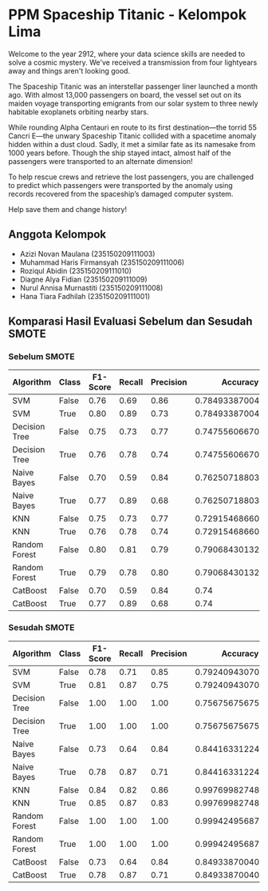 # PPM Spaceship Titanic - Kelompok Lima

Welcome to the year 2912, where your data science skills are needed to solve a cosmic mystery. We've received a transmission from four lightyears away and things aren't looking good.

The Spaceship Titanic was an interstellar passenger liner launched a month ago. With almost 13,000 passengers on board, the vessel set out on its maiden voyage transporting emigrants from our solar system to three newly habitable exoplanets orbiting nearby stars.

While rounding Alpha Centauri en route to its first destination—the torrid 55 Cancri E—the unwary Spaceship Titanic collided with a spacetime anomaly hidden within a dust cloud. Sadly, it met a similar fate as its namesake from 1000 years before. Though the ship stayed intact, almost half of the passengers were transported to an alternate dimension!

To help rescue crews and retrieve the lost passengers, you are challenged to predict which passengers were transported by the anomaly using records recovered from the spaceship’s damaged computer system.

Help save them and change history!

## Anggota Kelompok

- Azizi Novan Maulana (235150209111003)
- Muhammad Haris Firmansyah (235150209111006)
- Roziqul Abidin (235150209111010)
- Diagne Alya Fidian (235150209111009)
- Nurul Annisa Murnastiti (235150209111008)
- Hana Tiara Fadhilah (235150209111001)

## Komparasi Hasil Evaluasi Sebelum dan Sesudah SMOTE

### Sebelum SMOTE
| Algorithm      | Class | F1-Score | Recall | Precision | Accuracy          |
|----------------|-------|----------|--------|-----------|-------------------|
| SVM            | False | 0.76     | 0.69   | 0.86      | 0.7849338700402531|
| SVM            | True  | 0.80     | 0.89   | 0.73      | 0.7849338700402531|
| Decision Tree  | False | 0.75     | 0.73   | 0.77      | 0.7475560667050029|
| Decision Tree  | True  | 0.76     | 0.78   | 0.74      | 0.7475560667050029|
| Naive Bayes    | False | 0.70     | 0.59   | 0.84      | 0.7625071880391029|
| Naive Bayes    | True  | 0.77     | 0.89   | 0.68      | 0.7625071880391029|
| KNN            | False | 0.75     | 0.73   | 0.77      | 0.7291546866014951|
| KNN            | True  | 0.76     | 0.78   | 0.74      | 0.7291546866014951|
| Random Forest  | False | 0.80     | 0.81   | 0.79      | 0.7906843013225991|
| Random Forest  | True  | 0.79     | 0.78   | 0.80      | 0.7906843013225991|
| CatBoost       | False | 0.70     | 0.59   | 0.84      | 0.74              |
| CatBoost       | True  | 0.77     | 0.89   | 0.68      | 0.74              |


### Sesudah SMOTE
| Algorithm      | Class | F1-Score | Recall | Precision | Accuracy          |
|----------------|-------|----------|--------|-----------|-------------------|
| SVM            | False | 0.78     | 0.71   | 0.85      | 0.7924094307073031|
| SVM            | True  | 0.81     | 0.87   | 0.75      | 0.7924094307073031|
| Decision Tree  | False | 1.00     | 1.00   | 1.00      | 0.7567567567567568|
| Decision Tree  | True  | 1.00     | 1.00   | 1.00      | 0.7567567567567568|
| Naive Bayes    | False | 0.73     | 0.64   | 0.84      | 0.8441633122484187|
| Naive Bayes    | True  | 0.78     | 0.87   | 0.71      | 0.8441633122484187|
| KNN            | False | 0.84     | 0.82   | 0.86      | 0.9976998274870615|
| KNN            | True  | 0.85     | 0.87   | 0.83      | 0.9976998274870615|
| Random Forest  | False | 1.00     | 1.00   | 1.00      | 0.9994249568717654|
| Random Forest  | True  | 1.00     | 1.00   | 1.00      | 0.9994249568717654|
| CatBoost       | False | 0.73     | 0.64   | 0.84      | 0.8493387004025302|
| CatBoost       | True  | 0.78     | 0.87   | 0.71      | 0.8493387004025302|
